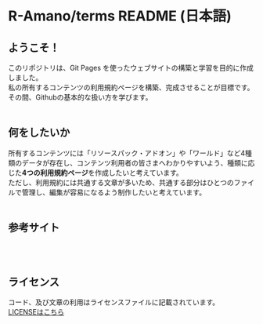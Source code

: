 # R-Amano/terms README (日本語)

## ようこそ！
このリポジトリは、Git Pages を使ったウェブサイトの構築と学習を目的に作成しました。<br>
私の所有するコンテンツの利用規約ページを構築、完成させることが目標です。<br>
その間、Githubの基本的な扱い方を学びます。
<br><br>

## 何をしたいか
所有するコンテンツには「リソースパック・アドオン」や「ワールド」など4種類のデータが存在し、コンテンツ利用者の皆さまへわかりやすいよう、種類に応じた**4つの利用規約ページ**を作成したいと考えています。<br>
ただし、利用規約には共通する文章が多いため、共通する部分はひとつのファイルで管理し、編集が容易になるよう制作したいと考えています。
<br><br>

## 参考サイト
<br><br>

## ライセンス
コード、及び文章の利用はライセンスファイルに記載されています。<br>
[LICENSEはこちら](https://github.com/R-Amano/terms/blob/main/LICENSE)
<br><br>


